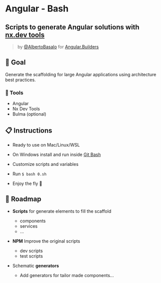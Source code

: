 # Angular - Bash

## Scripts to generate Angular solutions with [nx.dev tools](https://nx.dev/)

> by [@AlbertoBasalo](https://twitter.com/albertobasalo) for [Angular.Builders](https://www.angular.builders)

## 🎯 Goal

Generate the scaffolding for large Angular applications using architecture best practices.

### 🧰 Tools

- Angular
- Nx Dev Tools
- Bulma (optional)

## 📋 Instructions

- Ready to use on Mac/Linux/WSL

- On Windows install and run inside [Git Bash](https://gitforwindows.org/)

- Customize scripts and variables

- Run `$ bash 0.sh`

- Enjoy the fly 🌌

## 🧭 Roadmap

- **Scripts** for generate elements to fill the scaffold

  - components
  - services
  - ...

- **NPM** Improve the original scripts

  - dev scripts
  - test scripts

- Schematic **generators**

  - Add generators for tailor made components...
